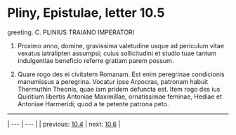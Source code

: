 # Pliny, Epistulae, letter 10.5

greeting. C. PLINIUS TRAIANO IMPERATORI



1. Proximo anno, domine, gravissima valetudine usque ad periculum vitae vexatus iatralipten assumpsi; cuius sollicitudini et studio tuae tantum indulgentiae beneficio referre gratiam parem possum.



2. Quare rogo des ei civitatem Romanam. Est enim peregrinae condicionis manumissus a peregrina. Vocatur ipse Arpocras, patronam habuit Thermuthin Theonis, quae iam pridem defuncta est. Item rogo des ius Quiritium libertis Antoniae Maximillae, ornatissimae feminae, Hediae et Antoniae Harmeridi; quod a te petente patrona peto.



---

| --- | --- |
| previous: [10.4](../10.4/) | next: [10.6](../10.6/) |